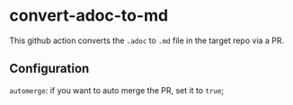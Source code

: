 # convert-adoc-to-md

This github action converts the `.adoc` to `.md` file in the target repo via a PR.

## Configuration

`automerge`: if you want to auto merge the PR, set it to `true`;
